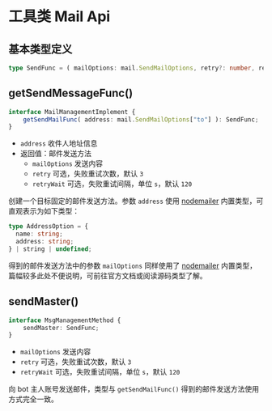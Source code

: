 # 工具类 Mail Api

## 基本类型定义

```ts
type SendFunc = ( mailOptions: mail.SendMailOptions, retry?: number, retryWait?: number ) => Promise<void>;
```

## getSendMessageFunc()

```ts
interface MailManagementImplement {
    getSendMailFunc( address: mail.SendMailOptions["to"] ): SendFunc;
}
```

- `address` 收件人地址信息
- 返回值：邮件发送方法
  - `mailOptions` 发送内容
  - `retry` 可选，失败重试次数，默认 `3`
  - `retryWait` 可选，失败重试间隔，单位 `s`，默认 `120`

创建一个目标固定的邮件发送方法。参数 `address` 使用 [nodemailer](https://github.com/nodemailer/nodemailer) 内置类型，可直观表示为如下类型：

```ts
type AddressOption = {
  name: string;
  address: string;
} | string | undefined;
```

得到的邮件发送方法中的参数 `mailOptions` 同样使用了 [nodemailer](https://github.com/nodemailer/nodemailer) 内置类型，篇幅较多此处不便说明，可前往官方文档或阅读源码类型了解。

## sendMaster()

```ts
interface MsgManagementMethod {
    sendMaster: SendFunc;
}
```

- `mailOptions` 发送内容
- `retry` 可选，失败重试次数，默认 `3`
- `retryWait` 可选，失败重试间隔，单位 `s`，默认 `120`

向 bot 主人账号发送邮件，类型与 `getSendMailFunc()` 得到的邮件发送方法使用方式完全一致。